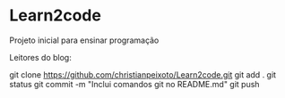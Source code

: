 # Learn2code
Projeto inicial para ensinar programação

Leitores do blog:

git clone https://github.com/christianpeixoto/Learn2code.git
git add .
git status
git commit -m "Inclui comandos git no README.md"
git push

